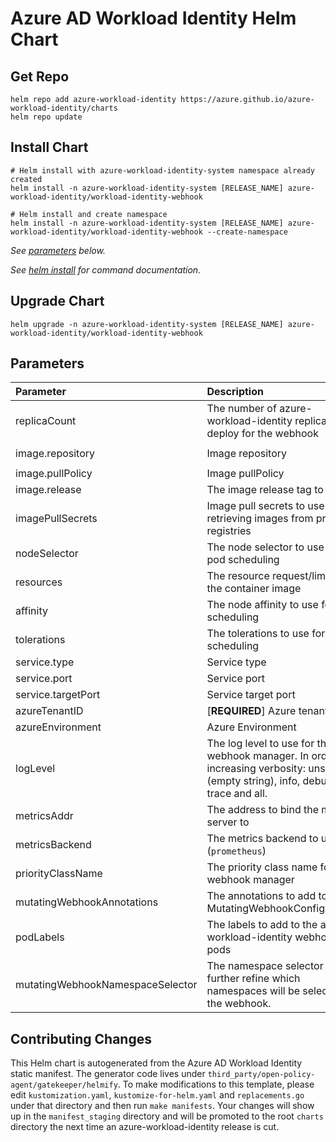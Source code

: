 # Azure AD Workload Identity Helm Chart

## Get Repo

```console
helm repo add azure-workload-identity https://azure.github.io/azure-workload-identity/charts
helm repo update
```

## Install Chart

```console
# Helm install with azure-workload-identity-system namespace already created
helm install -n azure-workload-identity-system [RELEASE_NAME] azure-workload-identity/workload-identity-webhook

# Helm install and create namespace
helm install -n azure-workload-identity-system [RELEASE_NAME] azure-workload-identity/workload-identity-webhook --create-namespace
```

_See [parameters](#parameters) below._

_See [helm install](https://helm.sh/docs/helm/helm_install/) for command documentation._

## Upgrade Chart

```console
helm upgrade -n azure-workload-identity-system [RELEASE_NAME] azure-workload-identity/workload-identity-webhook
```

## Parameters

| Parameter                        | Description                                                                                                                       | Default                                                 |
| :------------------------------- | :-------------------------------------------------------------------------------------------------------------------------------- | :------------------------------------------------------ |
| replicaCount                     | The number of azure-workload-identity replicas to deploy for the webhook                                                          | `2`                                                     |
| image.repository                 | Image repository                                                                                                                  | `mcr.microsoft.com/oss/azure/workload-identity/webhook` |
| image.pullPolicy                 | Image pullPolicy                                                                                                                  | `IfNotPresent`                                          |
| image.release                    | The image release tag to use                                                                                                      | Current release version: `v0.15.0`                      |
| imagePullSecrets                 | Image pull secrets to use for retrieving images from private registries                                                           | `[]`                                                    |
| nodeSelector                     | The node selector to use for pod scheduling                                                                                       | `kubernetes.io/os: linux`                               |
| resources                        | The resource request/limits for the container image                                                                               | limits: 100m CPU, 30Mi, requests: 100m CPU, 20Mi        |
| affinity                         | The node affinity to use for pod scheduling                                                                                       | `{}`                                                    |
| tolerations                      | The tolerations to use for pod scheduling                                                                                         | `[]`                                                    |
| service.type                     | Service type                                                                                                                      | `ClusterIP`                                             |
| service.port                     | Service port                                                                                                                      | `443`                                                   |
| service.targetPort               | Service target port                                                                                                               | `9443`                                                  |
| azureTenantID                    | [**REQUIRED**] Azure tenant ID                                                                                                    | ``                                                      |
| azureEnvironment                 | Azure Environment                                                                                                                 | `AzurePublicCloud`                                      |
| logLevel                         | The log level to use for the webhook manager. In order of increasing verbosity: unset (empty string), info, debug, trace and all. | ``                                                      |
| metricsAddr                      | The address to bind the metrics server to                                                                                         | `:8095`                                                 |
| metricsBackend                   | The metrics backend to use (`prometheus`)                                                                                         | `prometheus`                                            |
| priorityClassName                | The priority class name for webhook manager                                                                                       | `system-cluster-critical`                               |
| mutatingWebhookAnnotations       | The annotations to add to the MutatingWebhookConfiguration                                                                        | `{}`                                                    |
| podLabels                        | The labels to add to the azure-workload-identity webhook pods                                                                     | `{}`                                                    |
| mutatingWebhookNamespaceSelector | The namespace selector to further refine which namespaces will be selected by the webhook.                                        | `{}`                                                    |

## Contributing Changes

This Helm chart is autogenerated from the Azure AD Workload Identity static manifest. The generator code lives under `third_party/open-policy-agent/gatekeeper/helmify`. To make modifications to this template, please edit `kustomization.yaml`, `kustomize-for-helm.yaml` and `replacements.go` under that directory and then run `make manifests`. Your changes will show up in the `manifest_staging` directory and will be promoted to the root `charts` directory the next time an azure-workload-identity release is cut.
